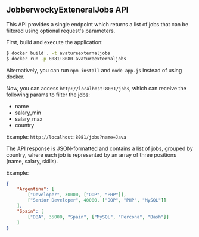 ## JobberwockyExteneralJobs API

This API provides a single endpoint which returns a list of jobs that can be filtered using optional request's parameters.

First, build and execute the application:

```bash
$ docker build . -t avatureexternaljobs
$ docker run -p 8081:8080 avatureexternaljobs
```

Alternatively, you can run `npm install` and `node app.js` instead of using docker.

Now, you can access `http://localhost:8081/jobs`, which can receive the following params to filter the jobs:

- name
- salary_min
- salary_max
- country

Example: `http://localhost:8081/jobs?name=Java`

The API response is JSON-formatted and contains a list of jobs, grouped by country, where each job is represented by an array of three positions (name, salary, skills). 

Example:
```json
{
    "Argentina": [
        ["Developer", 30000, ["OOP", "PHP"]],
        ["Senior Developer", 40000, ["OOP", "PHP", "MySQL"]]
    ],
    "Spain": [
        ["DBA", 35000, "Spain", ["MySQL", "Percona", "Bash"]]
    ]
}
```
